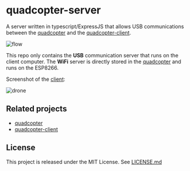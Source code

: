 # quadcopter-server

A server written in typescript/ExpressJS that allows USB communications between the [quadcopter](https://github.com/quentinguidee/quadcopter) and the [quadcopter-client](https://github.com/quentinguidee/quadcopter-client).

![flow](https://user-images.githubusercontent.com/12123721/117688496-1ab3f700-b1b9-11eb-81f0-71072ee6884c.png)

This repo only contains the **USB** communication server that runs on the client computer. The **WiFi** server is directly stored in the [quadcopter](https://github.com/quentinguidee/quadcopter) and runs on the ESP8266.

Screenshot of the [client](https://github.com/quentinguidee/quadcopter-client):

![drone](https://user-images.githubusercontent.com/12123721/117687144-c8bea180-b1b7-11eb-8b94-648ac7e832aa.png)

## Related projects

* [quadcopter](https://github.com/quentinguidee/quadcopter)
* [quadcopter-client](https://github.com/quentinguidee/quadcopter-client)

## License

This project is released under the MIT License. See [LICENSE.md](./LICENSE.md)
